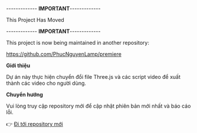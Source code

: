 ------------- **IMPORTANT**------------- 

  This Project Has Moved

------------- **IMPORTANT**------------- 

This project is now being maintained in another repository:

https://github.com/PhucNguyenLamp/premiere

**Giới thiệu**

Dự án này thực hiện chuyển đổi file Three.js và các script video để xuất thành các video cho người dùng.

**Chuyển hướng**

Vui lòng truy cập repository mới để cập nhật phiên bản mới nhất và báo cáo lỗi.

👉 [Đi tới repository mới](https://github.com/PhucNguyenLamp/premiere)

